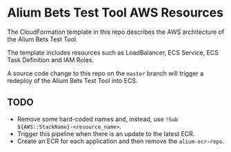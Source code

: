 # Alium Bets Test Tool AWS Resources

The CloudFormation template in this repo describes the AWS architecture of the Alium Bets Test Tool.

The template includes resources such as LoadBalancer, ECS Service, ECS Task Definition and IAM Roles.

A source code change to this repo on the `master` branch will trigger a redeploy of the Alium Bets Test Tool into ECS.


## TODO
  * Remove some hard-coded names and, instead, use `!Sub ${AWS::StackName}-<resource_name>`.
  * Trigger this pipeline when there is an update to the latest ECR.
  * Create an ECR for each application and then remove the `alium-ecr-repo`.

